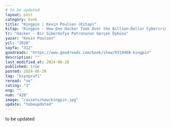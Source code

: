 ```yaml
---
# to be updated
layout: post
category: book
title: "Kingpin | Kevin Poulsen (Kitap)"
kitap: "Kingpin - How One Hacker Took Over the Billion-Dollar Cybercrime Underground"
tr: "Hacker - Bir Sibermafya Patronunun Gerçek Öyküsü"
yazar: "Kevin Poulsen"
yil: "2020"
sayfa: "312"
goodreads: "https://www.goodreads.com/book/show/9319468-kingpin"
description: ""
last_modified_at: 2024-06-20
published: true
posted: 2024-06-20
tag: "biyografi"
reread: "no"
rating: "3"
eng: ""
num: "420"
image: "/assets/new/kingpin.jpg"
update: "tobeupdated"
---
```


to be updated
